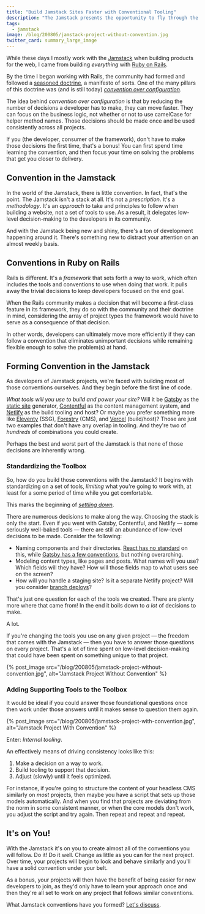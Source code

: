 ```yaml
---
title: "Build Jamstack Sites Faster with Conventional Tooling"
description: "The Jamstack presents the opportunity to fly through the process of building a website, but it helps if you build a foundation on which you can do work consistently."
tags:
  - jamstack
image: /blog/200805/jamstack-project-without-convention.jpg
twitter_card: summary_large_image
---
```


While these days I mostly work with the [Jamstack](/wtf-is-jamstack) when building products for the web, I came from building _everything_ with [Ruby on Rails](https://rubyonrails.org/).

By the time I began working with Rails, the community had formed and followed a [seasoned doctrine](https://rubyonrails.org/doctrine), a manifesto of sorts. One of the many pillars of this doctrine was (and is still today) [_convention over configuration_](https://rubyonrails.org/doctrine/#convention-over-configuration).

The idea behind _convention over configuration_ is that by reducing the number of decisions a developer has to make, they can move faster. They can focus on the business logic, not whether or not to use camelCase for helper method names. Those decisions should be made once and be used consistently across all projects.

If you (the developer, consumer of the framework), don't have to make those decisions the first time, that's a bonus! You can first spend time learning the convention, and then focus your time on solving the problems that get you closer to delivery.

## Convention in the Jamstack

In the world of the Jamstack, there is little convention. In fact, that's the point. The Jamstack isn't a stack at all. It's not a _prescription_. It's a _methodology_. It's an _approach_ to take and principles to follow when building a website, not a set of tools to use. As a result, it delegates low-level decision-making to the developers in its community.

And with the Jamstack being new and shiny, there's a ton of development happening around it. There's something new to distract your attention on an almost weekly basis.

## Conventions in Ruby on Rails

Rails is different. It's a _framework_ that sets forth a way to work, which often includes the tools and conventions to use when doing that work. It pulls away the trivial decisions to keep developers focused on the end goal.

When the Rails community makes a decision that will become a first-class feature in its framework, they do so with the community and their doctrine in mind, considering the array of project types the framework would have to serve as a consequence of that decision.

In other words, developers can ultimately move more efficiently if they can follow a convention that eliminates unimportant decisions while remaining flexible enough to solve the problem(s) at hand.

## Forming Convention in the Jamstack

As developers of Jamstack projects, we're faced with building most of those conventions ourselves. And they begin before the first line of code.

_What tools will you use to build and power your site?_ Will it be [Gatsby](https://www.gatsbyjs.org/) as the [static site](/why-build-static-sites) generator, [Contentful](https://www.contentful.com/) as the content management system, and [Netlify](https://www.netlify.com/) as the build tooling and host? Or maybe you prefer something more like [Eleventy](https://www.11ty.dev/) (SSG), [Forestry](https://www.forestry.io/) (CMS), and [Vercel](https://vercel.com/) (build/host)? Those are just two examples that don't have any overlap in tooling. And they're two of _hundreds_ of combinations you could create.

Perhaps the best and worst part of the Jamstack is that none of those decisions are inherently wrong.

### Standardizing the Toolbox

So, how do you build those conventions with the Jamstack? It begins with standardizing on a set of tools, _limiting_ what you're going to work with, at least for a some period of time while you get comfortable.

This marks the beginning of [_settling down_](https://www.helloample.com/blog/settling-down-in-a-jamstack-world).

There are numerous decisions to make along the way. Choosing the stack is only the start. Even if you went with Gatsby, Contentful, and Netlify — some seriously well-baked tools — there are still an abundance of low-level decisions to be made. Consider the following:

- Naming components and their directories. [React has no standard](https://stackoverflow.com/a/43979817/2241124) on this, while [Gatsby has a few conventions](https://www.gatsbyjs.org/docs/gatsby-project-structure/), but nothing overarching.
- Modeling content types, like pages and posts. What names will you use? Which fields will they have? How will those fields map to what users see on the screen?
- How will you handle a staging site? Is it a separate Netlify project? Will you consider [branch deploys](https://docs.netlify.com/site-deploys/overview/#branches-and-deploys)?

That's just one question for each of the tools we created. There are plenty more where that came from! In the end it boils down to _a lot_ of decisions to make.

A lot.

If you're changing the tools you use on any given project — the freedom that comes with the Jamstack — then you have to answer those questions on every project. That's a lot of time spent on low-level decision-making that could have been spent on something unique to that project.

{% post_image
    src="/blog/200805/jamstack-project-without-convention.jpg",
    alt="Jamstack Project Without Convention" %}

### Adding Supporting Tools to the Toolbox

It would be ideal if you could answer those foundational questions once then work under those answers until it makes sense to question them again.

{% post_image
    src="/blog/200805/jamstack-project-with-convention.jpg",
    alt="Jamstack Project With Convention" %}

Enter: _Internal tooling_.

An effectively means of driving consistency looks like this:

1. Make a decision on a way to work.
2. Build tooling to support that decision.
3. Adjust (slowly) until it feels optimized.

For instance, if you're going to structure the content of your headless CMS similarly on _most_ projects, then maybe you have a script that sets up those models automatically. And when you find that projects are deviating from the norm in some consistent manner, or when the core models don't work, you adjust the script and try again. Then repeat and repeat and repeat.

## It's on You!

With the Jamstack it's on you to create almost all of the conventions you will follow. Do it! Do it well. Change as little as you can for the next project. Over time, your projects will begin to look and behave similarly and you'll have a solid convention under your belt.

As a bonus, your projects will then have the benefit of being easier for new developers to join, as they'd only have to learn your approach once and then they're all set to work on any project that follows similar conventions.

What Jamstack conventions have you formed? [Let's discuss](https://twitter.com/seancdavis29).
